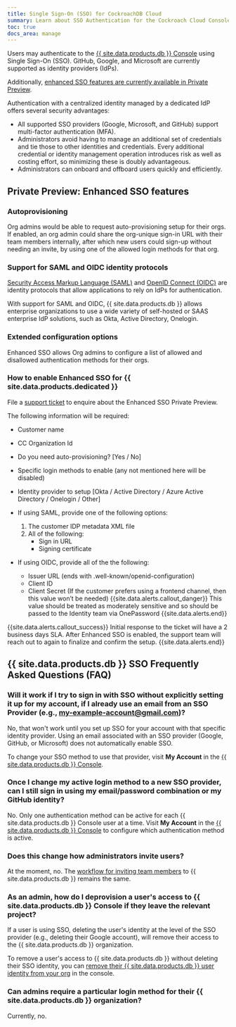 ```yaml
---
title: Single Sign-On (SSO) for CockroachDB Cloud
summary: Learn about SSO Authentication for the Cockroach Cloud Console
toc: true
docs_area: manage
---
```


Users may authenticate to the [{{ site.data.products.db }} Console](https://cockroachlabs.cloud) using Single Sign-On (SSO). GitHub, Google, and Microsoft are currently supported as identity providers (IdPs).

Additionally, [enhanced SSO features are currently available in Private Preview](#private-preview-enhanced-sso-features).

Authentication with a centralized identity managed by a dedicated IdP offers several security advantages:

- All supported SSO providers (Google, Microsoft, and GitHub) support multi-factor authentication (MFA).
- Administrators avoid having to manage an additional set of credentials and tie those to other identities and credentials. Every additional credential or identity management operation introduces risk as well as costing effort, so minimizing these is doubly advantageous.
- Administrators can onboard and offboard users quickly and efficiently.

## Private Preview: Enhanced SSO features

### Autoprovisioning

Org admins would be able to request auto-provisioning setup for their orgs. If enabled, an org admin could share the org-unique sign-in URL with their team members internally, after which new users could sign-up without needing an invite, by using one of the allowed login methods for that org.

### Support for SAML and OIDC identity protocols

[Security Access Markup Language (SAML)](https://en.wikipedia.org/wiki/Security_Assertion_Markup_Language) and [OpenID Connect (OIDC)](https://openid.net/connect/) are identity protocols that allow applications to rely on IdPs for authentication.

With support for SAML and OIDC, {{ site.data.products.db }} allows enterprise organizations to use a wide variety of self-hosted or SAAS enterprise IdP solutions, such as Okta, Active Directory, Onelogin.

### Extended configuration options

Enhanced SSO allows Org admins to configure a list of allowed and disallowed authentication methods for their orgs. 

### How to enable Enhanced SSO for {{ site.data.products.dedicated }}

File a [support ticket](https://support.cockroachlabs.com/) to enquire about the Enhanced SSO Private Preview.

The following information will be required:

- Customer name
- CC Organization Id
- Do you need auto-provisioning? [Yes / No]
- Specific login methods to enable (any not mentioned here will be disabled)
- Identity provider to setup [Okta / Active Directory / Azure Active Directory / Onelogin / Other]

- If using SAML, provide one of the following options:
	1. The customer IDP metadata XML file
	1. All of the following:
		- Sign in URL
		- Signing certificate
- If using OIDC, provide all of the the following:
	- Issuer URL (ends with .well-known/openid-configuration)
	- Client ID
	- Client Secret (If the customer prefers using a frontend channel, then this value won’t be needed)
		{{site.data.alerts.callout_danger}}
		This value should be treated as moderately sensitive and so should be passed to the Identity team via OnePassword
		{{site.data.alerts.end}}

{{site.data.alerts.callout_success}}
Initial response to the ticket will have a 2 business days SLA. After Enhanced SSO  is enabled, the support team will reach out to again to finalize and confirm the setup.
{{site.data.alerts.end}}

## {{ site.data.products.db }} SSO Frequently Asked Questions (FAQ)

### Will it work if I try to sign in with SSO without explicitly setting it up for my account, if I already use an email from an SSO Provider (e.g., my-example-account@gmail.com)?

No, that won't work until you set up SSO for your account with that specific identity provider. Using an email associated with an SSO provider (Google, GitHub, or Microsoft) does not automatically enable SSO.

To change your SSO method to use that provider, visit **My Account** in the [{{ site.data.products.db }} Console](https://cockroachlabs.cloud).

### Once I change my active login method to a new SSO provider, can I still sign in using my email/password combination or my GitHub identity?

No. Only one authentication method can be active for each {{ site.data.products.db }} Console user at a time. Visit **My Account** in the [{{ site.data.products.db }} Console](https://cockroachlabs.cloud) to configure which authentication method is active.

### Does this change how administrators invite users?

At the moment, no. The [workflow for inviting team members](console-access-management.html#invite-team-members-to-cockroachdb-cloud) to {{ site.data.products.db }} remains the same.

### As an admin, how do I deprovision a user's access to {{ site.data.products.db }} Console if they leave the relevant project?

If a user is using SSO, deleting the user's identity at the level of the SSO provider (e.g., deleting their Google account), will remove their access to the {{ site.data.products.db }} organization.

To remove a user's access to {{ site.data.products.db }} without deleting their SSO identity, you can [remove their {{ site.data.products.db }} user identity from your org](console-access-management.html#delete-a-team-member) in the console.

### Can admins require a particular login method for their {{ site.data.products.db }} organization?

Currently, no.
